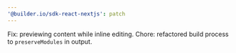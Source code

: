 ```yaml
---
'@builder.io/sdk-react-nextjs': patch
---
```


Fix: previewing content while inline editing.
Chore: refactored build process to `preserveModules` in output.
